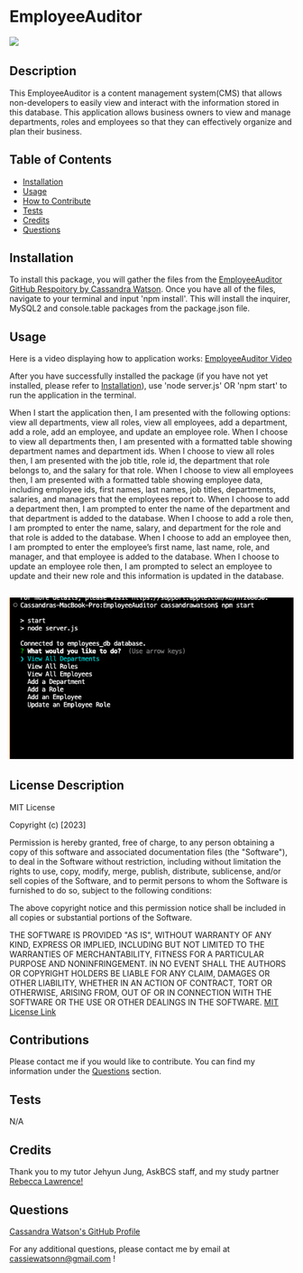 # EmployeeAuditor

![](https://img.shields.io/badge/license-MIT-blue)
  

## Description

This EmployeeAuditor is a content management system(CMS) that allows non-developers to easily view and interact with the information stored in this database. This application allows business owners to view and manage departments, roles and employees so that they can effectively organize and plan their business. 

## Table of Contents 

- [Installation](#installation)
- [Usage](#usage)
- [How to Contribute](#contributions)
- [Tests](#tests)
- [Credits](#credits)
- [Questions](#questions)

## Installation 

To install this package, you will gather the files from the [EmployeeAuditor GitHub Respoitory by Cassandra Watson](https://github.com/cassiewatsonn/EmployeeAuditor). Once you have all of the files, navigate to your terminal and input 'npm install'. This will install the inquirer,  MySQL2 and console.table packages from the package.json file. 

## Usage 

Here is a video displaying how to application works: [EmployeeAuditor Video](https://drive.google.com/file/d/1yweBJgak4xp4lcZrI6IC6zw0h0Z9oPjN/view)

After you have successfully installed the package (if you have not yet installed, please refer to [Installation](#installation)), use 'node server.js' OR 'npm start' to run the application in the terminal. 

When I start the application then, I am presented with the following options: view all departments, view all roles, view all employees, add a department, add a role, add an employee, and update an employee role. When I choose to view all departments then, I am presented with a formatted table showing department names and department ids. When I choose to view all roles then, I am presented with the job title, role id, the department that role belongs to, and the salary for that role. When I choose to view all employees then, I am presented with a formatted table showing employee data, including employee ids, first names, last names, job titles, departments, salaries, and managers that the employees report to. When I choose to add a department then, I am prompted to enter the name of the department and that department is added to the database. When I choose to add a role then, I am prompted to enter the name, salary, and department for the role and that role is added to the database. When I choose to add an employee then, I am prompted to enter the employee’s first name, last name, role, and manager, and that employee is added to the database. When I choose to update an employee role then, I am prompted to select an employee to update and their new role and this information is updated in the database. 


## ![EmployeeAuditor](./images/photo1.png)


## License Description


MIT License

Copyright (c) [2023]
    
Permission is hereby granted, free of charge, to any person obtaining a copy
of this software and associated documentation files (the "Software"), to deal
in the Software without restriction, including without limitation the rights
to use, copy, modify, merge, publish, distribute, sublicense, and/or sell
copies of the Software, and to permit persons to whom the Software is
furnished to do so, subject to the following conditions:
    
The above copyright notice and this permission notice shall be included in all
copies or substantial portions of the Software.
    
THE SOFTWARE IS PROVIDED "AS IS", WITHOUT WARRANTY OF ANY KIND, EXPRESS OR
IMPLIED, INCLUDING BUT NOT LIMITED TO THE WARRANTIES OF MERCHANTABILITY,
FITNESS FOR A PARTICULAR PURPOSE AND NONINFRINGEMENT. IN NO EVENT SHALL THE
AUTHORS OR COPYRIGHT HOLDERS BE LIABLE FOR ANY CLAIM, DAMAGES OR OTHER
LIABILITY, WHETHER IN AN ACTION OF CONTRACT, TORT OR OTHERWISE, ARISING FROM,
OUT OF OR IN CONNECTION WITH THE SOFTWARE OR THE USE OR OTHER DEALINGS IN THE
SOFTWARE.
[MIT License Link](https://choosealicense.com/licenses/mit)

## Contributions

Please contact me if you would like to contribute. You can find my information under the [Questions](#questions) section. 

## Tests 

N/A

## Credits 

Thank you to my tutor Jehyun Jung, AskBCS staff, and my study partner [Rebecca Lawrence!](https://github.com/rkml14)


## Questions 

[Cassandra Watson's GitHub Profile](https://github.com/cassiewatsonn)

For any additional questions, please contact me by email at cassiewatsonn@gmail.com !
